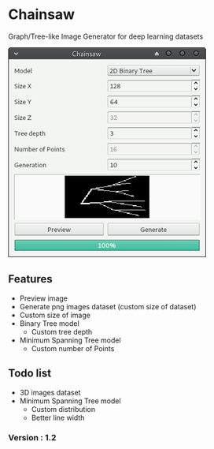# Chainsaw
Graph/Tree-like Image Generator for deep learning datasets

![Chainsaw user interface](images/chainsaw_ui_3.png)

## Features
* Preview image
* Generate png images dataset (custom size of dataset)
* Custom size of image
* Binary Tree model
  * Custom tree depth
* Minimum Spanning Tree model
  * Custom number of Points
  
## Todo list
* 3D images dataset
* Minimum Spanning Tree model
  * Custom distribution
  * Better line width

### Version : 1.2
